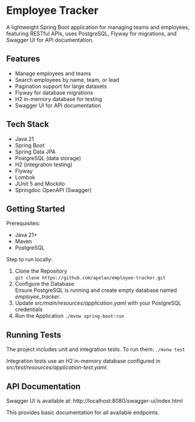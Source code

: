 # Employee Tracker
A lightweight Spring Boot application for managing teams and employees, featuring RESTful APIs, uses PostgreSQL, Flyway for migrations, and Swagger UI for API documentation.

## Features
- Manage employees and teams
- Search employees by name, team, or lead
- Pagination support for large datasets
- Flyway for database migrations
- H2 in-memory database for testing 
- Swagger UI for API documentation

## Tech Stack
- Java 21
- Spring Boot
- Spring Data JPA
- PostgreSQL (data storage)
- H2 (integration testing)
- Flyway
- Lombok
- JUnit 5 and Mockito
- Springdoc OpenAPI (Swagger)


## Getting Started
Prerequisites:
- Java 21+
- Maven
- PostgreSQL

Step to run locally:
1. Clone the Repository <br>
`git clone https://github.com/apelan/employee-tracker.git`
2. Configure the Database <br>
Ensure PostgreSQL is running and create empty database named _employee_tracker_.
3. Update _src/main/resources/application.yaml_ with your PostgreSQL credentials
4. Run the Application
`./mvnw spring-boot:run`

## Running Tests
The project includes unit and integration tests. To run them:
`./mvnw test`

Integration tests use an H2 in-memory database configured in _src/test/resources/application-test.yaml_.

## API Documentation
Swagger UI is available at: http://localhost:8080/swagger-ui/index.html

This provides basic documentation for all available endpoints.
